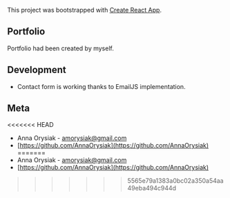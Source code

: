This project was bootstrapped with [Create React App](https://github.com/facebook/create-react-app).

## Portfolio

Portfolio had been created by myself.

## Development

* Contact form is working thanks to EmailJS implementation.

## Meta

<<<<<<< HEAD
* Anna Orysiak - <amorysiak@gmail.com>  
* [https://github.com/AnnaOrysiak](https://github.com/AnnaOrysiak)
=======
* Anna Orysiak - <amorysiak@gmail.com>   
* [https://github.com/AnnaOrysiak](https://github.com/AnnaOrysiak)
>>>>>>> 5565e79a1383a0bc02a350a54aa49eba494c944d
